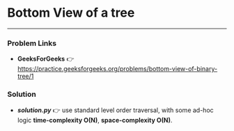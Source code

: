 # Bottom View of a tree

---

### Problem Links
- **__GeeksForGeeks__** :point_right: https://practice.geeksforgeeks.org/problems/bottom-view-of-binary-tree/1

### Solution
- **_solution.py_** :point_right: use standard level order traversal, with some ad-hoc logic **time-complexity O(N)**, **space-complexity O(N)**.
